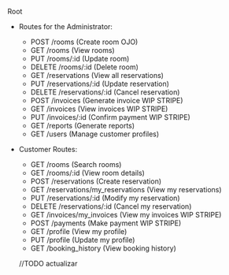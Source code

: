 Root
- Routes for the Administrator:
	- POST /rooms (Create room OJO)
	- GET /rooms (View rooms)
	- PUT /rooms/:id (Update room)
	- DELETE /rooms/:id (Delete room)
	- GET /reservations (View all reservations)
	- PUT /reservations/:id (Update reservation)
	- DELETE /reservations/:id (Cancel reservation)
	- POST /invoices (Generate invoice WIP STRIPE)
	- GET /invoices (View invoices WIP STRIPE)
	- PUT /invoices/:id (Confirm payment WIP STRIPE)
	- GET /reports (Generate reports)
	- GET /users (Manage customer profiles)
- Customer Routes:
	- GET /rooms (Search rooms)
	- GET /rooms/:id (View room details)
	- POST /reservations (Create reservation)
	- GET /reservations/my_reservations (View my reservations)
	- PUT /reservations/:id (Modify my reservation)
	- DELETE /reservations/:id (Cancel my reservation)
	- GET /invoices/my_invoices (View my invoices WIP STRIPE)
	- POST /payments (Make payment WIP STRIPE)
	- GET /profile (View my profile)
	- PUT /profile (Update my profile)
	- GET /booking_history (View booking history)


	//TODO actualizar